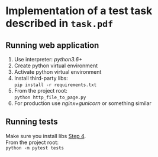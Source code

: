 # Implementation of a test task described in `task.pdf`
## Running web application
1. Use interpreter: _python3.6+_
2. Create python virtual environment
3. Activate python virtual environment
4. Install third-party libs:\
`pip install -r requirements.txt`
5. From the project root:\
`python http_file_to_page.py`
6. For production use _nginx+gunicorn_ or something similar

## Running tests
Make sure you install libs [Step 4](#running-web-application).\
From the project root:\
`python -m pytest tests`
